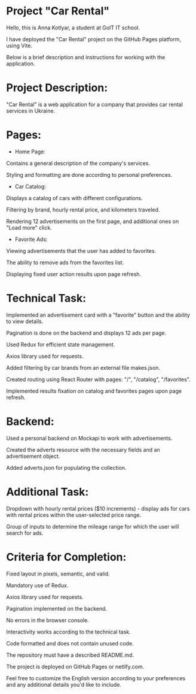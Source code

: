 # Project "Car Rental"

Hello, this is Anna Kotlyar, a student at GoIT IT school. 

I have deployed the "Car Rental" project on the GitHub Pages platform, using Vite.

Below is a brief description and instructions for working with the application.


# Project Description:

"Car Rental" is a web application for a company that provides car rental services in Ukraine.


# Pages:

- Home Page:

Contains a general description of the company's services.

Styling and formatting are done according to personal preferences.


- Car Catalog:

Displays a catalog of cars with different configurations.

Filtering by brand, hourly rental price, and kilometers traveled.

Rendering 12 advertisements on the first page, and additional ones on "Load more" click.


- Favorite Ads:

Viewing advertisements that the user has added to favorites.

The ability to remove ads from the favorites list.

Displaying fixed user action results upon page refresh.


# Technical Task:

Implemented an advertisement card with a "favorite" button and the ability to view details.

Pagination is done on the backend and displays 12 ads per page.

Used Redux for efficient state management.

Axios library used for requests.

Added filtering by car brands from an external file makes.json.

Created routing using React Router with pages: "/", "/catalog", "/favorites".

Implemented results fixation on catalog and favorites pages upon page refresh.


# Backend:

Used a personal backend on Mockapi to work with advertisements.

Created the adverts resource with the necessary fields and an advertisement object.

Added adverts.json for populating the collection.


# Additional Task:

Dropdown with hourly rental prices ($10 increments) - display ads for cars with rental prices within the user-selected price range.

Group of inputs to determine the mileage range for which the user will search for ads.


# Criteria for Completion:

Fixed layout in pixels, semantic, and valid.

Mandatory use of Redux.

Axios library used for requests.

Pagination implemented on the backend.

No errors in the browser console.

Interactivity works according to the technical task.

Code formatted and does not contain unused code.

The repository must have a described README.md.

The project is deployed on GitHub Pages or netlify.com.

Feel free to customize the English version according to your preferences and any additional details you'd like to include.
